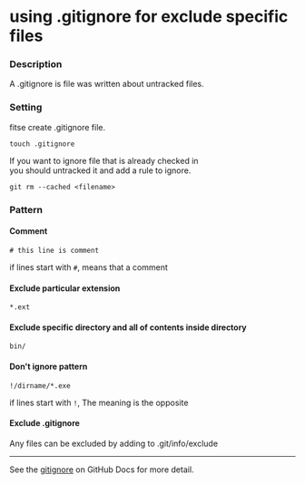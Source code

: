 # using .gitignore for exclude specific files

### Description

A .gitignore is file was written about untracked files.

### Setting

fitse create .gitignore file.

`touch .gitignore`

If you want to ignore file that is already checked in<br>
you should untracked it and add a rule to ignore.<br>

`git rm --cached <filename>`

### Pattern

#### Comment

`# this line is comment`

if lines start with `#`, means that a comment

#### Exclude particular extension

`*.ext`

#### Exclude specific directory and all of contents inside directory

`bin/`

#### Don't ignore pattern

`!/dirname/*.exe`

if lines start with `!`, The meaning is the opposite

#### Exclude .gitignore

Any files can be excluded by adding to .git/info/exclude

---

See the [gitignore](https://docs.github.com/en/get-started/getting-started-with-git/ignoring-files) on GitHub Docs for more detail.
